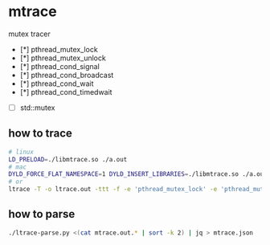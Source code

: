 # mtrace

mutex tracer

* [*] pthread_mutex_lock
* [*] pthread_mutex_unlock
* [*] pthread_cond_signal
* [*] pthread_cond_broadcast
* [*] pthread_cond_wait
* [*] pthread_cond_timedwait
* [ ] std::mutex

## how to trace
``` bash
# linux
LD_PRELOAD=./libmtrace.so ./a.out
# mac
DYLD_FORCE_FLAT_NAMESPACE=1 DYLD_INSERT_LIBRARIES=./libmtrace.so ./a.out
# or
ltrace -T -o ltrace.out -ttt -f -e 'pthread_mutex_lock' -e 'pthread_mutex_unlock' -e 'pthread_cond_signal' -e 'pthread_cond_broadcast' -e 'pthread_cond_wait' -e 'pthread_cond_timedwait' ./a.out
```

## how to parse
``` bash
./ltrace-parse.py <(cat mtrace.out.* | sort -k 2) | jq > mtrace.json
```

